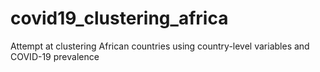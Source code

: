 # covid19_clustering_africa
Attempt at clustering African countries using country-level variables and COVID-19 prevalence
